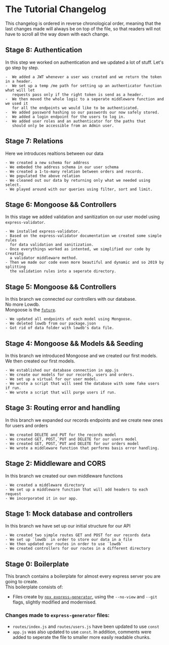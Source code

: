 # The Tutorial Changelog

This changelog is ordered in reverse chronological order, meaning that the last changes made will always be on top of the file, so that readers will not have to scroll all the way down with each change.

## Stage 8: Authentication

In this step we worked on authentication and we updated a lot of stuff. Let's go step by step.

    -  We added a JWT whenever a user was created and we return the token in a header.
    -  We set up a temp /me path for setting up an authenticator function what will let
       requests pass only if the right token is send as a header.
    -  We then moved the whole logic to a seperate middleware function and we used it
       for all the endpoints we would like to be authenticated.
    -  We added password hashing so our passwords our now safely stored.
    -  We added a login endpoint for the users to log in.
    -  We added user roles and an authenticator for the paths that
       should only be accessible from an Admin user.

## Stage 7: Relations

Here we introduces realtions between our data

    - We created a new schema for address
    - We embeded the address schema in our user schema
    - We created a 1-to-many relation between orders and records.
    - We populated the above relation
    - We cleaned out our data by returning only what we needed using select.
    - We played around with our queries using filter, sort and limit.

## Stage 6: Mongoose && Controllers

In this stage we added validation and sanitization on our user model using `express-validator`.

    - We installed express-validator.
    - Based on the express-validator documentation we created some simple rules
      for data validation and sanitization.
    - Once everythings worked as intented, we simplified our code by creating
      a validator middleware method.
    - Then we made our code even more beautiful and dynamic and so 2019 by splitting
      the validation rules into a seperate directory.

## Stage 5: Mongoose && Controllers

In this branch we connected our controllers with our database.  
No more Lowdb.  
Mongoose is the [`future`](https://media.giphy.com/media/R0ulJyO72iuXe/giphy.gif).

    - We updated all endpoints of each model using Mongoose.
    - We deleted lowdb from our package.json
    - Got rid of data folder with lowdb's data file.

## Stage 4: Mongoose && Models && Seeding

In this branch we introduced Mongoose and we created our first models. We then created our first models.

    - We established our database connection in app.js
    - We create our models for our records, users and orders.
    - We set up a virtual for our user model.
    - We wrote a script that will seed the database with some fake users if run.
    - We wrote a script that will purge users if run.

## Stage 3: Routing error and handling

In this branch we expanded our records endpoints and we create new ones for users and orders

    - We created DELETE and PUT for the records model
    - We created GET, POST,`PUT and DELETE for our users model
    - We created GET, POST,`PUT and DELETE for our orders model
    - We wrote a middleware function that performs basis error handling.

## Stage 2: Middleware and CORS

In this branch we created our own middleware functions

    - We created a middleware directory
    - We set up a middleware function that will add headers to each request
    - We incorporated it in our app.

## Stage 1: Mock database and controllers

In this branch we have set up our initial structure for our API

    - We created two simple routes GET and POST for our records data
    - We set up `lowdb` in order to store our data in a file
    - We then updated our routes in order to use `lowdb`
    - We created controllers for our routes in a different directory

## Stage 0: Boilerplate

This branch contains a boilerplate for almost every express server you are going to create.  
This boilerplate consists of:

- Files create by [`npx express-generator`](https://expressjs.com/en/starter/generator.html), using the `--no-view` and `--git` flags, slightly modified and modernised.

### Changes made to `express-generator` files:

- `routes/index.js` and `routes/users.js` have been updated to use `const`
- `app.js` was also updated to use `const`. In addition, comments were added to seperate the file to smaller more easily readable chunks.
